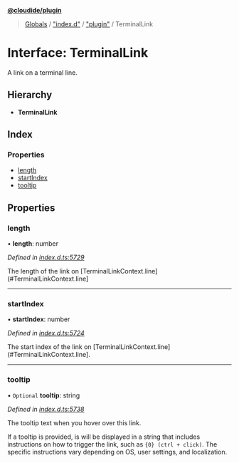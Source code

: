 **[@cloudide/plugin](../README.md)**

> [Globals](../README.md) / ["index.d"](../modules/_index_d_.md) / ["plugin"](../modules/_index_d_._plugin_.md) / TerminalLink

# Interface: TerminalLink

A link on a terminal line.

## Hierarchy

* **TerminalLink**

## Index

### Properties

* [length](_index_d_._plugin_.terminallink.md#length)
* [startIndex](_index_d_._plugin_.terminallink.md#startindex)
* [tooltip](_index_d_._plugin_.terminallink.md#tooltip)

## Properties

### length

•  **length**: number

*Defined in [index.d.ts:5729](https://github.com/shuyaqian/cloudide-plugin-api/blob/57a3a2a/index.d.ts#L5729)*

The length of the link on [TerminalLinkContext.line](#TerminalLinkContext.line]

___

### startIndex

•  **startIndex**: number

*Defined in [index.d.ts:5724](https://github.com/shuyaqian/cloudide-plugin-api/blob/57a3a2a/index.d.ts#L5724)*

The start index of the link on [TerminalLinkContext.line](#TerminalLinkContext.line].

___

### tooltip

• `Optional` **tooltip**: string

*Defined in [index.d.ts:5738](https://github.com/shuyaqian/cloudide-plugin-api/blob/57a3a2a/index.d.ts#L5738)*

The tooltip text when you hover over this link.

If a tooltip is provided, is will be displayed in a string that includes instructions on
how to trigger the link, such as `{0} (ctrl + click)`. The specific instructions vary
depending on OS, user settings, and localization.
